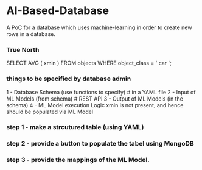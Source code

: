 # AI-Based-Database
A PoC for a database which uses machine-learning in order to create new rows in a database. 

### True North
SELECT AVG ( xmin )
FROM objects
WHERE object_class = ' car ';

### things to be specified by database admin
1 - Database Schema (use functions to specify) # in a YAML file
2 - Input of ML Models (from schema) # REST API
3 - Output of ML Models (in the schema)
4 - ML Model execution Logic
xmin is not present, and hence should be populated via ML Model

### step 1 - make a strcutured table (using YAML)
### step 2 - provide a button to populate the tabel using MongoDB
### step 3 - provide the mappings of the ML Model.

